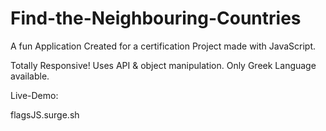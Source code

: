 # Find-the-Neighbouring-Countries
A fun Application Created for a certification Project made with JavaScript.

Totally Responsive!
Uses API & object manipulation.
Only Greek Language available.

Live-Demo:

flagsJS.surge.sh
